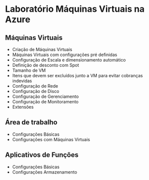# Laboratório Máquinas Virtuais na Azure

## Máquinas Virtuais
* Criação de Máquinas Virtuais
* Máquinas Virtuais com configurações pré definidas
* Configuração de Escala e dimensionamento automático
* Definição de desconto com Spot
* Tamanho de VM
* Itens que devem ser excluídos junto a VM para evitar cobranças indevidas
* Configuração de Rede
* Configuração de Disco
* Configuração de Gerenciamento
* Configuração de Monitoramento
* Extensões 

## Área de trabalho
* Configurações Básicas
* Configurações com Máquinas Virtuais

## Aplicativos de Funções
* Configurações Básicas
* Configurações Armazenamento